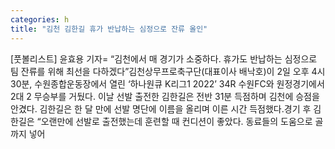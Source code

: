 ```yaml
---
categories: h
title: "김천 김한길 휴가 반납하는 심정으로 잔류 올인"
---
```

[풋볼리스트] 윤효용 기자= “김천에서 매 경기가 소중하다. 휴가도 반납하는 심정으로 팀 잔류를 위해 최선을 다하겠다”김천상무프로축구단(대표이사 배낙호)이 2일 오후 4시 30분, 수원종합운동장에서 열린 ‘하나원큐 K리그1 2022’ 34R 수원FC와 원정경기에서 2대 2 무승부를 거뒀다. 이날 선발 출전한 김한길은 전반 31분 득점하며 김천에 승점을 안겼다. 김한길은 한 달 만에 선발 명단에 이름을 올리며 이른 시간 득점했다.경기 후 김한길은 “오랜만에 선발로 출전했는데 훈련할 때 컨디션이 좋았다. 동료들의 도움으로 골까지 넣어